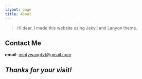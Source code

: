 ```yaml
---
layout: page
title: About
---
```



  > Hi dear, I made this website using Jekyll and Lanyon theme.


## Contact Me

**email**: mintywangtvt@gmail.com


## _Thanks for your visit!_

